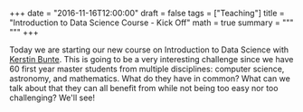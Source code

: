 +++
date = "2016-11-16T12:00:00"
draft = false
tags = ["Teaching"]
title = "Introduction to Data Science Course - Kick Off"
math = true
summary = """
"""
+++

Today we are starting our new course on Introduction to Data 
Science with [Kerstin Bunte](http://www.cs.rug.nl/~kbunte/). 
This is going to be a very interesting challenge since we have
60 first year master students from multiple disciplines: 
computer science, astronomy, and mathematics. What do they have
in common? What can we talk about that they can all benefit from
while not being too easy nor too challenging? We'll see!
